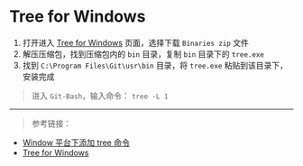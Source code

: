 Tree for Windows
===

1. 打开进入 [Tree for Windows](http://gnuwin32.sourceforge.net/packages/tree.htm) 页面，选择下载 `Binaries zip` 文件
2. 解压压缩包，找到压缩包内的 `bin` 目录，复制 `bin` 目录下的 `tree.exe`
3. 找到 `C:\Program Files\Git\usr\bin` 目录，将 `tree.exe` 粘贴到该目录下，安装完成

> 进入 `Git-Bash`，输入命令： `tree -L 1`

---

> 参考链接：

- [Window 平台下添加 tree 命令](https://www.jianshu.com/p/32ba82d84680)
- [Tree for Windows](http://gnuwin32.sourceforge.net/packages/tree.htm)